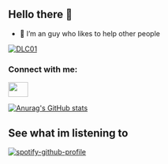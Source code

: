 ## Hello there 👋
- 🔭 I’m an guy who likes to help other people

<p align="left"> <a href="https://github.com/ryo-ma/github-profile-trophy"><img src="https://github-profile-trophy.vercel.app/?username=DLC01" alt="DLC01" /></a> </p>

<h3 align="left">Connect with me:</h3>
<p align="left">
<a href="https://discord.gg/TUkAEHRYtQ" target="blank"><img align="center" src="https://raw.githubusercontent.com/rahuldkjain/github-profile-readme-generator/master/src/images/icons/Social/discord.svg" height="30" width="40" /></a>
</p>

[![Anurag's GitHub stats](https://github-readme-stats.vercel.app/api?username=DLC01&show_icons=true&theme=tokyonight)](https://github.com/anuraghazra/github-readme-stats)

## See what im listening to
[![spotify-github-profile](https://spotify-github-profile.vercel.app/api/view?uid=3134dq4rl3vwipvd6t4itngdn4hm&cover_image=true&theme=novatorem&bar_color=53b14f&bar_color_cover=true)](https://github.com/kittinan/spotify-github-profile)
